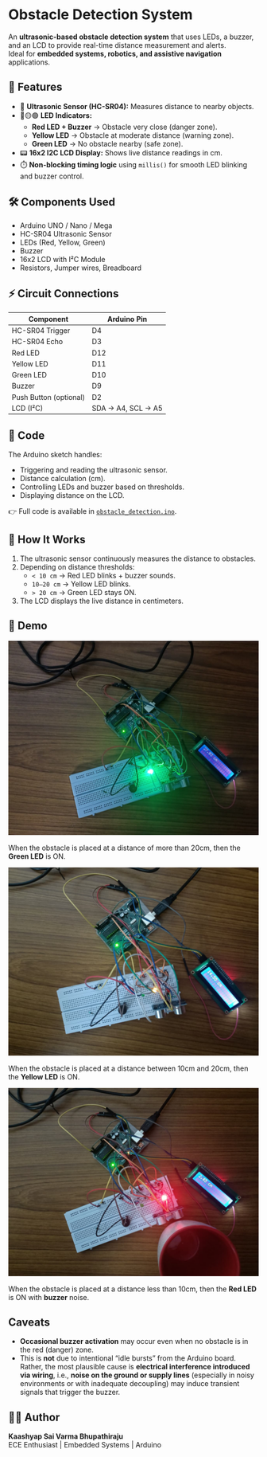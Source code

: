 # Obstacle Detection System

An **ultrasonic-based obstacle detection system** that uses LEDs, a buzzer, and an LCD to provide real-time distance measurement and alerts.  
Ideal for **embedded systems, robotics, and assistive navigation** applications.  

## 📌 Features
- 📡 **Ultrasonic Sensor (HC-SR04):** Measures distance to nearby objects.  
- 🔴🟡🟢 **LED Indicators:**
  - **Red LED + Buzzer** → Obstacle very close (danger zone).  
  - **Yellow LED** → Obstacle at moderate distance (warning zone).  
  - **Green LED** → No obstacle nearby (safe zone).  
- 📟 **16x2 I2C LCD Display:** Shows live distance readings in cm.  
- ⏱️ **Non-blocking timing logic** using `millis()` for smooth LED blinking and buzzer control.  

## 🛠️ Components Used
- Arduino UNO / Nano / Mega  
- HC-SR04 Ultrasonic Sensor  
- LEDs (Red, Yellow, Green)  
- Buzzer  
- 16x2 LCD with I²C Module  
- Resistors, Jumper wires, Breadboard  

## ⚡ Circuit Connections

| Component            | Arduino Pin |
|----------------------|-------------|
| HC-SR04 Trigger      | D4          |
| HC-SR04 Echo         | D3          |
| Red LED              | D12         |
| Yellow LED           | D11         |
| Green LED            | D10         |
| Buzzer               | D9          |
| Push Button (optional)| D2          |
| LCD (I²C)            | SDA → A4, SCL → A5 |

## 📂 Code
The Arduino sketch handles:
- Triggering and reading the ultrasonic sensor.  
- Distance calculation (cm).  
- Controlling LEDs and buzzer based on thresholds.  
- Displaying distance on the LCD.  

👉 Full code is available in [`obstacle_detection.ino`](https://github.com/KaashyaPing/obstactle-detection/blob/main/obstacle_detection.ino).  

## 🚀 How It Works
1. The ultrasonic sensor continuously measures the distance to obstacles.  
2. Depending on distance thresholds:  
   - `< 10 cm` → Red LED blinks + buzzer sounds.  
   - `10–20 cm` → Yellow LED blinks.  
   - `> 20 cm` → Green LED stays ON.  
3. The LCD displays the live distance in centimeters.  

## 📸 Demo 

![Green LED](https://raw.githubusercontent.com/KaashyaPing/obstactle-detection/refs/heads/main/green.jpg)

When the obstacle is placed at a distance of more than 20cm, then the **Green LED** is ON.

![Yellow LED](https://raw.githubusercontent.com/KaashyaPing/obstactle-detection/refs/heads/main/yellow.jpg)

When the obstacle is placed at a distance between 10cm and 20cm, then the **Yellow LED** is ON.

![Red LED](https://raw.githubusercontent.com/KaashyaPing/obstactle-detection/refs/heads/main/red.jpg)

When the obstacle is placed at a distance less than 10cm, then the **Red LED** is ON with **buzzer** noise.

## Caveats

- **Occasional buzzer activation** may occur even when no obstacle is in the red (danger) zone.
- This is **not** due to intentional “idle bursts” from the Arduino board. Rather, the most plausible cause is **electrical interference introduced via wiring**, i.e., **noise on the ground or supply lines** (especially in noisy environments or with inadequate decoupling) may induce transient signals that trigger the buzzer.

## 🧑‍💻 Author
**Kaashyap Sai Varma Bhupathiraju**  
ECE Enthusiast | Embedded Systems | Arduino 

